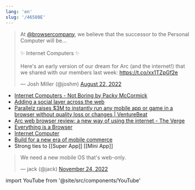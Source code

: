 ```yaml
---
lang: 'en'
slug: '/46508E'
---
```


<blockquote class="twitter-tweet">
<p lang="en" dir="ltr">
At <a href="https://twitter.com/browsercompany?ref_src=twsrc%5Etfw">@browsercompany</a>, we believe that the successor to the Personal Computer will be...<br/><br/> ✨ Internet Computers ✨<br/><br/>Here&#39;s an early version of our dream for Arc (and the internet!) that we shared with our members last week: <a href="https://t.co/xx1TZpGf2e">https://t.co/xx1TZpGf2e</a>
</p>
&mdash; Josh Miller (@joshm) <a href="https://twitter.com/joshm/status/1561725450937704453?ref_src=twsrc%5Etfw">August 22, 2022</a>
</blockquote>

- [Internet Computers - Not Boring by Packy McCormick](https://www.notboring.co/p/internet-computers)
- [Adding a social layer across the web](https://www.charliegedeon.com/adding-a-social-layer-across-the-web/)
- [Parallelz raises $3M to instantly run any mobile app or game in a browser without quality loss or changes | VentureBeat](https://venturebeat.com/games/parallelz-raises-3m-to-instantly-run-any-mobile-app-or-game-in-a-browser-without-quality-loss-or-changes/)
- [Arc web browser review: a new way of using the internet - The Verge](https://www.theverge.com/23462235/arc-web-browser-review)
- [Everything is a Browser](https://matt-rickard.com/everything-is-a-browser)
- [Internet Computer](https://internetcomputer.org/)
- [Build for a new era of mobile commerce](https://shop.app/minis/)
- Strong ties to [[Super App]] [[Mini App]]

<blockquote class="twitter-tweet">
<p lang="en" dir="ltr">
We need a new mobile OS that's web-only.
</p>
&mdash; jack (@jack) <a href="https://twitter.com/jack/status/1595864501437583367?ref_src=twsrc%5Etfw">November 24, 2022</a>
</blockquote>

import YouTube from '@site/src/components/YouTube'

<YouTube id="v0160IirdL4"/>
